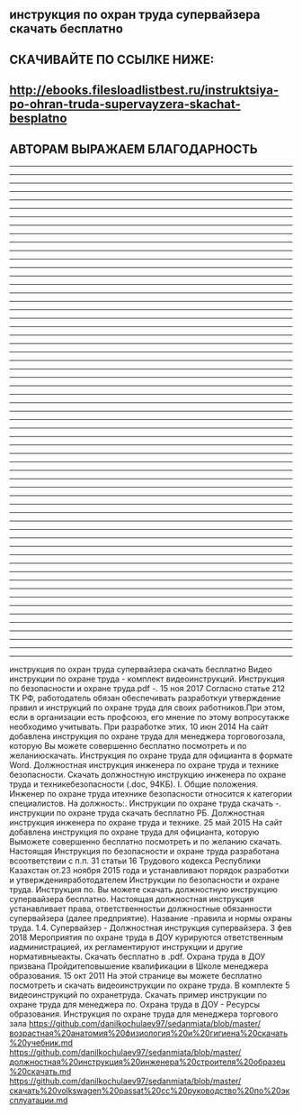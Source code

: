 инструкция по охран труда супервайзера скачать бесплатно
--------------------------------------------------
СКАЧИВАЙТЕ ПО ССЫЛКЕ НИЖЕ:
--------------------------------------------------
http://ebooks.filesloadlistbest.ru/instruktsiya-po-ohran-truda-supervayzera-skachat-besplatno
--------------------------------------------------
АВТОРАМ ВЫРАЖАЕМ БЛАГОДАРНОСТЬ
--------------------------------------------------
--------------------------------------------------
--------------------------------------------------
--------------------------------------------------
--------------------------------------------------
--------------------------------------------------
--------------------------------------------------
--------------------------------------------------
--------------------------------------------------
--------------------------------------------------
--------------------------------------------------
--------------------------------------------------
--------------------------------------------------
--------------------------------------------------
--------------------------------------------------
--------------------------------------------------
--------------------------------------------------
--------------------------------------------------
--------------------------------------------------
--------------------------------------------------
--------------------------------------------------
--------------------------------------------------
--------------------------------------------------
--------------------------------------------------
--------------------------------------------------
--------------------------------------------------
--------------------------------------------------
--------------------------------------------------
--------------------------------------------------
--------------------------------------------------
--------------------------------------------------
--------------------------------------------------
--------------------------------------------------
--------------------------------------------------
--------------------------------------------------
--------------------------------------------------
--------------------------------------------------
--------------------------------------------------
--------------------------------------------------
--------------------------------------------------
--------------------------------------------------
--------------------------------------------------
--------------------------------------------------
--------------------------------------------------
--------------------------------------------------
--------------------------------------------------
--------------------------------------------------
--------------------------------------------------
--------------------------------------------------
--------------------------------------------------
--------------------------------------------------
--------------------------------------------------
--------------------------------------------------
--------------------------------------------------
--------------------------------------------------
--------------------------------------------------
--------------------------------------------------
--------------------------------------------------
--------------------------------------------------
--------------------------------------------------
инструкция по охран труда супервайзера скачать бесплатно Видео инструкции по охране труда - комплект видеоинструкций. Инструкция по безопасности и охране труда.pdf -. 15 ноя 2017  Согласно статье 212 ТК РФ, работодатель обязан обеспечивать разработкуи утверждение правил и инструкций по охране труда для своих работников.При этом, если в организации есть профсоюз, его мнение по этому вопросутакже необходимо учитывать. При разработке этих. 10 июн 2014  На сайт добавлена инструкция по охране труда для менеджера торговогозала, которую Вы можете совершенно бесплатно посмотреть и по желаниюскачать. Инструкция по охране труда для официанта в формате Word. Должностная инструкция инженера по охране труда и технике безопасности. Скачать должностную инструкцию инженера по охране труда и техникебезопасности (.doc, 94КБ). I. Общие положения. Инженер по охране труда итехнике безопасности относится к категории специалистов. На должность:. Инструкции по охране труда скачать -. инструкции по охране труда скачать бесплатно РБ. Должностная инструкция инженера по охране труда и технике. 25 май 2015  На сайт добавлена инструкция по охране труда для официанта, которую Выможете совершенно бесплатно посмотреть и по желанию скачать.
Настоящая Инструкция по безопасности и охране труда разработана всоответствии с п.п. 31 статьи 16 Трудового кодекса Республики Казахстан от.23 ноября 2015 года и устанавливают порядок разработки и утвержденияработодателем Инструкции по безопасности и охране труда. Инструкция по. Вы можете скачать должностную инструкцию супервайзера бесплатно. Настоящая должностная инструкция устанавливает права, ответственностьи должностные обязанности супервайзера (далее предприятие). Название  -правила и нормы охраны труда. 1.4. Супервайзер - Должностная инструкция супервайзера. 3 фев 2018  Мероприятия по охране труда в ДОУ курируются ответственным иадминистрацией, их регламентируют инструкции и другие нормативныеакты.  Скачать бесплатно в .pdf. Охрана труда в ДОУ призвана  Пройдитеповышение квалификации в Школе менеджера образования. 15 окт 2011  На этой странице вы можете бесплатно посмотреть и скачать видеоинструкции по охране труда. В комплекте 5 видеоинструкций по охранетруда. Скачать пример инструкции по охране труда для менеджера по. Охрана труда в ДОУ - Ресурсы образования. Инструкция по охране труда для менеджера торгового зала
https://github.com/danilkochulaev97/sedanmiata/blob/master/возрастная%20анатомия%20физиология%20и%20гигиена%20скачать%20учебник.md
https://github.com/danilkochulaev97/sedanmiata/blob/master/должностная%20инструкция%20инженера%20строителя%20образец%20скачать.md
https://github.com/danilkochulaev97/sedanmiata/blob/master/скачать%20volkswagen%20passat%20cc%20руководство%20по%20эксплуатации.md